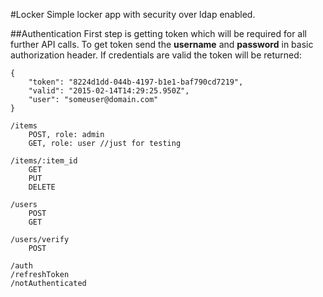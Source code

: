 #Locker
Simple locker app with security over ldap enabled.

##Authentication
First step is getting token which will be required for all further API calls. To get token send the **username** and **password** in basic authorization header. If credentials are valid the token will be returned:
```
{
    "token": "8224d1dd-044b-4197-b1e1-baf790cd7219",
    "valid": "2015-02-14T14:29:25.950Z",
    "user": "someuser@domain.com"
}
```

```
/items
    POST, role: admin
    GET, role: user //just for testing

/items/:item_id
	GET
	PUT
	DELETE

/users
	POST
	GET

/users/verify
	POST

/auth
/refreshToken
/notAuthenticated

```
